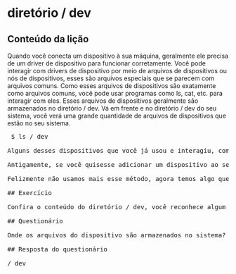 # diretório / dev

## Conteúdo da lição

Quando você conecta um dispositivo à sua máquina, geralmente ele precisa de um driver de dispositivo para funcionar corretamente. Você pode interagir com drivers de dispositivo por meio de arquivos de dispositivos ou nós de dispositivos, esses são arquivos especiais que se parecem com arquivos comuns. Como esses arquivos de dispositivos são exatamente como arquivos comuns, você pode usar programas como ls, cat, etc. para interagir com eles. Esses arquivos de dispositivos geralmente são armazenados no diretório / dev. Vá em frente e no diretório / dev do seu sistema, você verá uma grande quantidade de arquivos de dispositivos que estão no seu sistema.

<pre> $ ls / dev </ pre>

Alguns desses dispositivos que você já usou e interagiu, como / dev / null. Lembre-se de quando enviamos a saída para / dev / null, o kernel sabe que este dispositivo recebe todas as nossas entradas e apenas as descarta, então nada é retornado.

Antigamente, se você quisesse adicionar um dispositivo ao seu sistema, você adicionaria o arquivo do dispositivo em / dev e provavelmente o esqueceria. Bem, repita isso um par de vezes e você pode ver onde houve um problema. O diretório / dev ficaria cheio de arquivos de dispositivos estáticos de dispositivos que você já atualizou há muito tempo, parou de usar, etc. Os dispositivos também são designados a arquivos de dispositivos na ordem em que o kernel os encontra. Portanto, se toda vez que você reinicializar o sistema, os dispositivos poderão ter arquivos de dispositivo diferentes, dependendo de quando foram descobertos.

Felizmente não usamos mais esse método, agora temos algo que usamos para adicionar e remover dinamicamente dispositivos que estão sendo usados atualmente no sistema e discutiremos isso nas próximas lições.

## Exercício

Confira o conteúdo do diretório / dev, você reconhece algum dispositivo familiar?

## Questionário

Onde os arquivos do dispositivo são armazenados no sistema?

## Resposta do questionário

/ dev